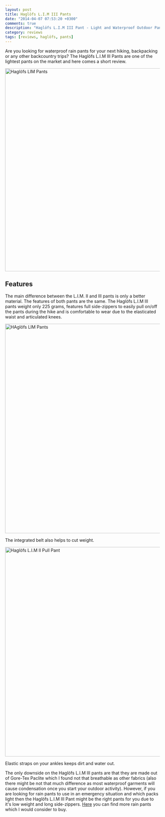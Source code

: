 ```yaml
---
layout: post
title: Haglöfs L.I.M III Pants
date: "2014-04-07 07:53:20 +0300"
comments: true
description: "Haglöfs L.I.M III Pant - Light and Waterproof Outdoor Pants"
category: reviews
tags: [reviews, haglöfs, pants]
---
```


Are you looking for waterproof rain pants for your next hiking, backpacking or any other backcountry trips? The Haglöfs L.I.M III Pants are one of the lightest pants on the market and here comes a short review.
   
<a href="https://www.flickr.com/photos/90204224@N07/13685518345"><img src="https://c4.staticflickr.com/8/7206/13685518345_0d22860c15_o.jpg" width="992" height="662" alt="Haglöfs LIM Pants"></a>
   
## Features
The main difference between the L.I.M. II and III pants is only a better material. The features of both pants are the same. The Haglöfs L.I.M III pants weight only 225 grams, features full side-zippers to easily pull on/off the pants during the hike and is comfortable to wear due to the elasticated waist and articulated knees.
   
<a href="https://www.flickr.com/photos/90204224@N07/13685845154/"><img src="https://farm4.staticflickr.com/3728/13685845154_3c448e6706_b.jpg" width="1024" height="683" alt="HAglöfs LIM Pants"></a>
   
The integrated belt also helps to cut weight.
   
<a href="https://www.flickr.com/photos/90204224@N07/13685568363" title="Haglöfs L.I.M III Pull Pant"><img src="https://farm8.staticflickr.com/7393/13685568363_0fa0fe328a_b.jpg" width="1024" height="683" alt="Haglöfs L.I.M II Pull Pant"></a>
   
Elastic straps on your ankles keeps dirt and water out.

The only downside on the Haglöfs L.I.M III pants are that they are made out of Gore-Tex Paclite which I found not that breathable as other fabrics (also there might be not that much difference as most waterproof garments will cause condensation once you start your outdoor activity). However, if you are looking for rain pants to use in an emergency situation and which packs light then the Haglöfs L.I.M III Pant might be the right pants for you due to it's low weight and long side-zippers. [Here][1] you can find more rain pants which I would consider to buy.

[1]:	http://www.hikeventures.com/best-rain-pants/

